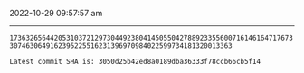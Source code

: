 2022-10-29 09:57:57 am

---

`17363265644205310372129730449238041450550427889233556007161461647176733074630649162395225516231396970984022599734181320013363`

`Latest commit SHA is: 3050d25b42ed8a0189dba36333f78ccb66cb5f14 `
